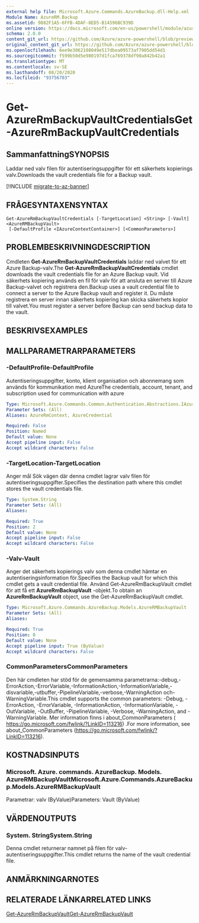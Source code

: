 ```yaml
---
external help file: Microsoft.Azure.Commands.AzureBackup.dll-Help.xml
Module Name: AzureRM.Backup
ms.assetid: 9882F1A5-6FFB-4DAF-8ED5-B14596BC939D
online version: https://docs.microsoft.com/en-us/powershell/module/azurerm.backup/get-azurermbackupvaultcredentials
schema: 2.0.0
content_git_url: https://github.com/Azure/azure-powershell/blob/preview/src/ResourceManager/AzureBackup/Commands.AzureBackup/help/Get-AzureRmBackupVaultCredentials.md
original_content_git_url: https://github.com/Azure/azure-powershell/blob/preview/src/ResourceManager/AzureBackup/Commands.AzureBackup/help/Get-AzureRmBackupVaultCredentials.md
ms.openlocfilehash: 6ee9e3062108049e517dbea09573af7905dd54d1
ms.sourcegitcommit: f599b50d5e980197d1fca769378df90a842b42a1
ms.translationtype: MT
ms.contentlocale: sv-SE
ms.lasthandoff: 08/20/2020
ms.locfileid: "93756703"
---
```

# <span data-ttu-id="c9eff-101">Get-AzureRmBackupVaultCredentials</span><span class="sxs-lookup"><span data-stu-id="c9eff-101">Get-AzureRmBackupVaultCredentials</span></span>

## <span data-ttu-id="c9eff-102">Sammanfattning</span><span class="sxs-lookup"><span data-stu-id="c9eff-102">SYNOPSIS</span></span>
<span data-ttu-id="c9eff-103">Laddar ned valv filen för autentiseringsuppgifter för ett säkerhets kopierings valv.</span><span class="sxs-lookup"><span data-stu-id="c9eff-103">Downloads the vault credentials file for a Backup vault.</span></span>

[!INCLUDE [migrate-to-az-banner](../../includes/migrate-to-az-banner.md)]

## <span data-ttu-id="c9eff-104">FRÅGESYNTAXEN</span><span class="sxs-lookup"><span data-stu-id="c9eff-104">SYNTAX</span></span>

```
Get-AzureRmBackupVaultCredentials [-TargetLocation] <String> [-Vault] <AzureRMBackupVault>
 [-DefaultProfile <IAzureContextContainer>] [<CommonParameters>]
```

## <span data-ttu-id="c9eff-105">PROBLEMBESKRIVNING</span><span class="sxs-lookup"><span data-stu-id="c9eff-105">DESCRIPTION</span></span>
<span data-ttu-id="c9eff-106">Cmdleten **Get-AzureRmBackupVaultCredentials** laddar ned valvet för ett Azure Backup-valv.</span><span class="sxs-lookup"><span data-stu-id="c9eff-106">The **Get-AzureRmBackupVaultCredentials** cmdlet downloads the vault credentials file for an Azure Backup vault.</span></span>
<span data-ttu-id="c9eff-107">Vid säkerhets kopiering används en fil för valv för att ansluta en server till Azure Backup-valvet och registrera den.</span><span class="sxs-lookup"><span data-stu-id="c9eff-107">Backup uses a vault credential file to connect a server to the Azure Backup vault and register it.</span></span>
<span data-ttu-id="c9eff-108">Du måste registrera en server innan säkerhets kopiering kan skicka säkerhets kopior till valvet.</span><span class="sxs-lookup"><span data-stu-id="c9eff-108">You must register a server before Backup can send backup data to the vault.</span></span>

## <span data-ttu-id="c9eff-109">BESKRIVS</span><span class="sxs-lookup"><span data-stu-id="c9eff-109">EXAMPLES</span></span>

## <span data-ttu-id="c9eff-110">MALLPARAMETRAR</span><span class="sxs-lookup"><span data-stu-id="c9eff-110">PARAMETERS</span></span>

### <span data-ttu-id="c9eff-111">-DefaultProfile</span><span class="sxs-lookup"><span data-stu-id="c9eff-111">-DefaultProfile</span></span>
<span data-ttu-id="c9eff-112">Autentiseringsuppgifter, konto, klient organisation och abonnemang som används för kommunikation med Azure</span><span class="sxs-lookup"><span data-stu-id="c9eff-112">The credentials, account, tenant, and subscription used for communication with azure</span></span>

```yaml
Type: Microsoft.Azure.Commands.Common.Authentication.Abstractions.IAzureContextContainer
Parameter Sets: (All)
Aliases: AzureRmContext, AzureCredential

Required: False
Position: Named
Default value: None
Accept pipeline input: False
Accept wildcard characters: False
```

### <span data-ttu-id="c9eff-113">-TargetLocation</span><span class="sxs-lookup"><span data-stu-id="c9eff-113">-TargetLocation</span></span>
<span data-ttu-id="c9eff-114">Anger mål Sök vägen där denna cmdlet lagrar valv filen för autentiseringsuppgifter.</span><span class="sxs-lookup"><span data-stu-id="c9eff-114">Specifies the destination path where this cmdlet stores the vault credentials file.</span></span>

```yaml
Type: System.String
Parameter Sets: (All)
Aliases:

Required: True
Position: 2
Default value: None
Accept pipeline input: False
Accept wildcard characters: False
```

### <span data-ttu-id="c9eff-115">-Valv</span><span class="sxs-lookup"><span data-stu-id="c9eff-115">-Vault</span></span>
<span data-ttu-id="c9eff-116">Anger det säkerhets kopierings valv som denna cmdlet hämtar en autentiseringsinformation för.</span><span class="sxs-lookup"><span data-stu-id="c9eff-116">Specifies the Backup vault for which this cmdlet gets a vault credential file.</span></span>
<span data-ttu-id="c9eff-117">Använd Get-AzureRmBackupVault cmdlet för att få ett **AzureRmBackupVault** -objekt.</span><span class="sxs-lookup"><span data-stu-id="c9eff-117">To obtain an **AzureRmBackupVault** object, use the Get-AzureRmBackupVault cmdlet.</span></span>

```yaml
Type: Microsoft.Azure.Commands.AzureBackup.Models.AzureRMBackupVault
Parameter Sets: (All)
Aliases:

Required: True
Position: 0
Default value: None
Accept pipeline input: True (ByValue)
Accept wildcard characters: False
```

### <span data-ttu-id="c9eff-118">CommonParameters</span><span class="sxs-lookup"><span data-stu-id="c9eff-118">CommonParameters</span></span>
<span data-ttu-id="c9eff-119">Den här cmdleten har stöd för de gemensamma parametrarna:-debug,-ErrorAction,-ErrorVariable,-InformationAction,-InformationVariable,-disvariable,-utbuffer,-PipelineVariable,-verbose,-WarningAction och-WarningVariable.</span><span class="sxs-lookup"><span data-stu-id="c9eff-119">This cmdlet supports the common parameters: -Debug, -ErrorAction, -ErrorVariable, -InformationAction, -InformationVariable, -OutVariable, -OutBuffer, -PipelineVariable, -Verbose, -WarningAction, and -WarningVariable.</span></span> <span data-ttu-id="c9eff-120">Mer information finns i about_CommonParameters ( https://go.microsoft.com/fwlink/?LinkID=113216) .</span><span class="sxs-lookup"><span data-stu-id="c9eff-120">For more information, see about_CommonParameters (https://go.microsoft.com/fwlink/?LinkID=113216).</span></span>

## <span data-ttu-id="c9eff-121">KOSTNADS</span><span class="sxs-lookup"><span data-stu-id="c9eff-121">INPUTS</span></span>

### <span data-ttu-id="c9eff-122">Microsoft. Azure. commands. AzureBackup. Models. AzureRMBackupVault</span><span class="sxs-lookup"><span data-stu-id="c9eff-122">Microsoft.Azure.Commands.AzureBackup.Models.AzureRMBackupVault</span></span>
<span data-ttu-id="c9eff-123">Parametrar: valv (ByValue)</span><span class="sxs-lookup"><span data-stu-id="c9eff-123">Parameters: Vault (ByValue)</span></span>

## <span data-ttu-id="c9eff-124">VÄRDEN</span><span class="sxs-lookup"><span data-stu-id="c9eff-124">OUTPUTS</span></span>

### <span data-ttu-id="c9eff-125">System. String</span><span class="sxs-lookup"><span data-stu-id="c9eff-125">System.String</span></span>
<span data-ttu-id="c9eff-126">Denna cmdlet returnerar namnet på filen för valv-autentiseringsuppgifter.</span><span class="sxs-lookup"><span data-stu-id="c9eff-126">This cmdlet returns the name of the vault credential file.</span></span>

## <span data-ttu-id="c9eff-127">ANMÄRKNINGAR</span><span class="sxs-lookup"><span data-stu-id="c9eff-127">NOTES</span></span>

## <span data-ttu-id="c9eff-128">RELATERADE LÄNKAR</span><span class="sxs-lookup"><span data-stu-id="c9eff-128">RELATED LINKS</span></span>

[<span data-ttu-id="c9eff-129">Get-AzureRmBackupVault</span><span class="sxs-lookup"><span data-stu-id="c9eff-129">Get-AzureRmBackupVault</span></span>](./Get-AzureRmBackupVault.md)


